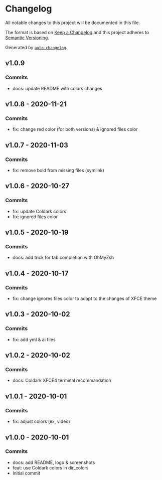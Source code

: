 # Changelog

All notable changes to this project will be documented in this file.

The format is based on [Keep a Changelog](https://keepachangelog.com/en/1.0.0/)
and this project adheres to [Semantic Versioning](https://semver.org/spec/v2.0.0.html).

Generated by [`auto-changelog`](https://github.com/CookPete/auto-changelog).

## v1.0.9

### Commits

- docs: update README with colors changes 

## v1.0.8 - 2020-11-21

### Commits

- fix: change red color (for both versions) & ignored files color 

## v1.0.7 - 2020-11-03

### Commits

- fix: remove bold from missing files (symlink) 

## v1.0.6 - 2020-10-27

### Commits

- fix: update Coldark colors 
- fix: ignored files color 

## v1.0.5 - 2020-10-19

### Commits

- docs: add trick for tab completion with OhMyZsh 

## v1.0.4 - 2020-10-17

### Commits

- fix: change ignores files color to adapt to the changes of XFCE theme 

## v1.0.3 - 2020-10-02

### Commits

- fix: add yml & ai files 

## v1.0.2 - 2020-10-02

### Commits

- docs: Coldark XFCE4 terminal recommandation 

## v1.0.1 - 2020-10-01

### Commits

- fix: adjust colors (ex, video) 

## v1.0.0 - 2020-10-01

### Commits

- docs: add README, logo & screenshots 
- feat: use Coldark colors in dir_colors 
- Initial commit 
